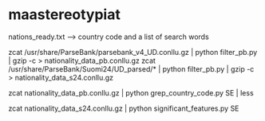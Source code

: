 # maastereotypiat

nations_ready.txt --> country code and a list of search words

zcat /usr/share/ParseBank/parsebank_v4_UD.conllu.gz | python filter_pb.py | gzip -c > nationality_data_pb.conllu.gz
zcat /usr/share/ParseBank/Suomi24/UD_parsed/* | python filter_pb.py | gzip -c > nationality_data_s24.conllu.gz

zcat nationality_data_pb.conllu.gz | python grep_country_code.py SE | less 

zcat nationality_data_s24.conllu.gz | python significant_features.py SE

